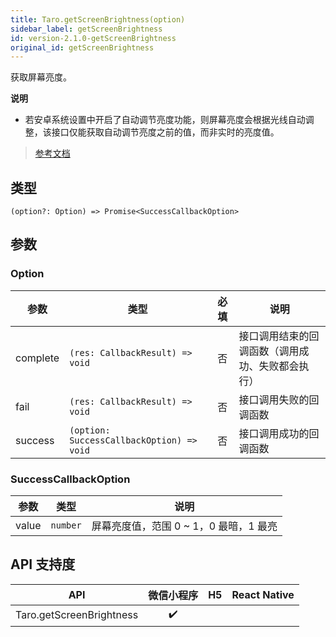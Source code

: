 ```yaml
---
title: Taro.getScreenBrightness(option)
sidebar_label: getScreenBrightness
id: version-2.1.0-getScreenBrightness
original_id: getScreenBrightness
---
```


获取屏幕亮度。

**说明**
- 若安卓系统设置中开启了自动调节亮度功能，则屏幕亮度会根据光线自动调整，该接口仅能获取自动调节亮度之前的值，而非实时的亮度值。

> [参考文档](https://developers.weixin.qq.com/miniprogram/dev/api/device/screen/wx.getScreenBrightness.html)

## 类型

```tsx
(option?: Option) => Promise<SuccessCallbackOption>
```

## 参数

### Option

<table>
  <thead>
    <tr>
      <th>参数</th>
      <th>类型</th>
      <th style="text-align:center">必填</th>
      <th>说明</th>
    </tr>
  </thead>
  <tbody>
    <tr>
      <td>complete</td>
      <td><code>(res: CallbackResult) =&gt; void</code></td>
      <td style="text-align:center">否</td>
      <td>接口调用结束的回调函数（调用成功、失败都会执行）</td>
    </tr>
    <tr>
      <td>fail</td>
      <td><code>(res: CallbackResult) =&gt; void</code></td>
      <td style="text-align:center">否</td>
      <td>接口调用失败的回调函数</td>
    </tr>
    <tr>
      <td>success</td>
      <td><code>(option: SuccessCallbackOption) =&gt; void</code></td>
      <td style="text-align:center">否</td>
      <td>接口调用成功的回调函数</td>
    </tr>
  </tbody>
</table>

### SuccessCallbackOption

<table>
  <thead>
    <tr>
      <th>参数</th>
      <th>类型</th>
      <th>说明</th>
    </tr>
  </thead>
  <tbody>
    <tr>
      <td>value</td>
      <td><code>number</code></td>
      <td>屏幕亮度值，范围 0 ~ 1，0 最暗，1 最亮</td>
    </tr>
  </tbody>
</table>

## API 支持度

| API | 微信小程序 | H5 | React Native |
| :---: | :---: | :---: | :---: |
| Taro.getScreenBrightness | ✔️ |  |  |
